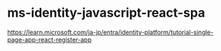 # ms-identity-javascript-react-spa
https://learn.microsoft.com/ja-jp/entra/identity-platform/tutorial-single-page-app-react-register-app
